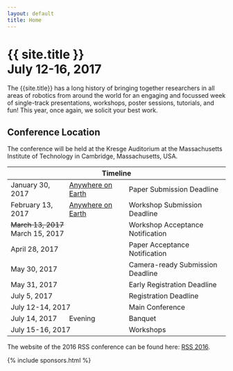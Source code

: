 ```yaml
---
layout: default
title: Home
---
```


<h1 class="page-title">{{ site.title }}<br>
July 12-16, 2017</h1>

The {{site.title}} has a long history of bringing together researchers in all
areas of robotics from around the world for an engaging and focussed week of
single-track presentations, workshops, poster sessions, tutorials, and fun!
This year, once again, we solicit your best work.


## Conference Location

The conference will be held at the Kresge Auditorium at the Massachusetts
Institute of Technology in Cambridge, Massachusetts, USA.

<table class="table">
    <thead>
      <tr>
        <th colspan="3">Timeline</th>
      </tr>
    </thead>
    <tbody>
      <tr class="grayout">
        <td>January 30, 2017</td>
        <td><a href="https://time.is/Anywhere_on_Earth" class="grayout">Anywhere on Earth</a></td>
        <td>Paper Submission Deadline</td>
      </tr>
      <tr class="grayout">
        <td>February 13, 2017</td>
        <td><a href="https://time.is/Anywhere_on_Earth" class="grayout">Anywhere on Earth</a></td>
        <td>Workshop Submission Deadline</td>
      </tr>
      <tr class="grayout">
      <td colspan="2"><s>March 13, 2017</s><br>March 15, 2017</td>
        <td>Workshop Acceptance Notification</td>
      </tr>
      <tr class="grayout">
        <td colspan="2">April 28, 2017</td>
        <td>Paper Acceptance Notification</td>
      </tr>
      <tr class="grayout">
        <td colspan="2">May 30, 2017</td>
        <td>Camera-ready Submission Deadline</td>
      </tr>
      <tr class="grayout">
        <td colspan="2">May 31, 2017</td>
        <td>Early Registration Deadline</td>
      </tr>
      <tr class="grayout">
        <td colspan="2">July 5, 2017</td>
        <td>Registration Deadline</td>
      </tr>
      <tr class="grayout">
        <td colspan="2">July 12-14, 2017</td>
        <td>Main Conference</td>
      </tr>
      <tr class="grayout">
        <td>July 14, 2017</td>
        <td>Evening</td>
        <td>Banquet</td>
      </tr>
      <tr class="grayout">
        <td colspan="2">July 15-16, 2017</td>
        <td>Workshops</td>
      </tr>
    </tbody>
  </table>

  The website of the 2016 RSS conference can be found here: [RSS 2016](http://rss2016.engin.umich.edu/).

{% include sponsors.html %}
